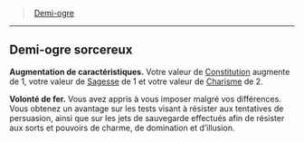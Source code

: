 ﻿> [Demi-ogre](hd_demi_ogre.md)

---

## Demi-ogre sorcereux

**Augmentation de caractéristiques.** Votre valeur de [Constitution](hd_abilities_constitution.md) augmente de 1, votre valeur de [Sagesse](hd_abilities_wisdom.md) de 1 et votre valeur de [Charisme](hd_abilities_charisma.md) de 2.

**Volonté de fer.** Vous avez appris à vous imposer malgré vos différences. Vous obtenez un avantage sur les tests visant à résister aux tentatives de persuasion, ainsi que sur les jets de sauvegarde effectués afin de résister aux sorts et pouvoirs de charme, de domination et d’illusion.

